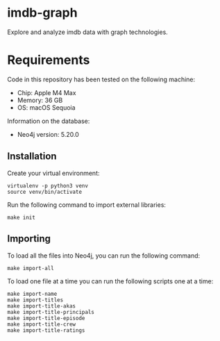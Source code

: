 # imdb-graph
Explore and analyze imdb data with graph technologies.

# Requirements
Code in this repository has been tested on the following machine:
* Chip: Apple M4 Max
* Memory: 36 GB
* OS: macOS Sequoia

Information on the database:
* Neo4j version: 5.20.0

## Installation
Create your virtual environment:
```shell
virtualenv -p python3 venv
source venv/bin/activate
```

Run the following command to import external libraries:
```shell
make init
```

## Importing
To load all the files into Neo4j, you can run the following command:

```shell
make import-all
```

To load one file at a time you can run the following scripts one at a time:

```shell
make import-name
make import-titles
make import-title-akas
make import-title-principals
make import-title-episode
make import-title-crew
make import-title-ratings
```
